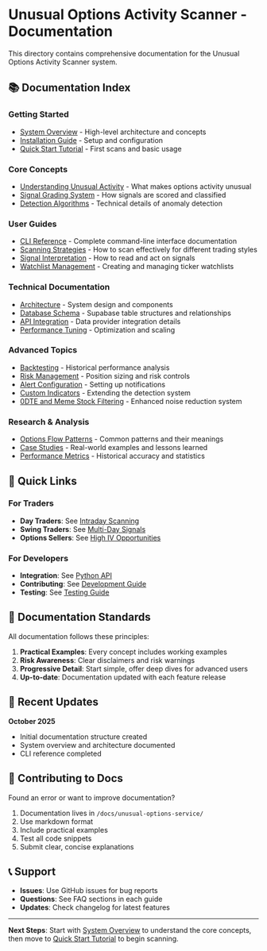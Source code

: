 # Unusual Options Activity Scanner - Documentation

This directory contains comprehensive documentation for the Unusual Options Activity Scanner system.

## 📚 Documentation Index

### Getting Started
- [System Overview](system-overview.md) - High-level architecture and concepts
- [Installation Guide](installation-guide.md) - Setup and configuration
- [Quick Start Tutorial](quick-start.md) - First scans and basic usage

### Core Concepts
- [Understanding Unusual Activity](understanding-unusual-activity.md) - What makes options activity unusual
- [Signal Grading System](signal-grading.md) - How signals are scored and classified
- [Detection Algorithms](detection-algorithms.md) - Technical details of anomaly detection

### User Guides
- [CLI Reference](cli-reference.md) - Complete command-line interface documentation
- [Scanning Strategies](scanning-strategies.md) - How to scan effectively for different trading styles
- [Signal Interpretation](signal-interpretation.md) - How to read and act on signals
- [Watchlist Management](watchlist-management.md) - Creating and managing ticker watchlists

### Technical Documentation
- [Architecture](architecture.md) - System design and components
- [Database Schema](database-schema.md) - Supabase table structures and relationships
- [API Integration](api-integration.md) - Data provider integration details
- [Performance Tuning](performance-tuning.md) - Optimization and scaling

### Advanced Topics
- [Backtesting](backtesting.md) - Historical performance analysis
- [Risk Management](risk-management.md) - Position sizing and risk controls
- [Alert Configuration](alerts.md) - Setting up notifications
- [Custom Indicators](custom-indicators.md) - Extending the detection system
- [0DTE and Meme Stock Filtering](0dte-meme-stock-filtering.md) - Enhanced noise reduction system

### Research & Analysis
- [Options Flow Patterns](options-flow-patterns.md) - Common patterns and their meanings
- [Case Studies](case-studies.md) - Real-world examples and lessons learned
- [Performance Metrics](performance-metrics.md) - Historical accuracy and statistics

## 🎯 Quick Links

### For Traders
- **Day Traders**: See [Intraday Scanning](scanning-strategies.md#intraday-scanning)
- **Swing Traders**: See [Multi-Day Signals](scanning-strategies.md#swing-trading)
- **Options Sellers**: See [High IV Opportunities](signal-interpretation.md#selling-premium)

### For Developers
- **Integration**: See [Python API](python-api.md)
- **Contributing**: See [Development Guide](development.md)
- **Testing**: See [Testing Guide](testing.md)

## 📖 Documentation Standards

All documentation follows these principles:
1. **Practical Examples**: Every concept includes working examples
2. **Risk Awareness**: Clear disclaimers and risk warnings
3. **Progressive Detail**: Start simple, offer deep dives for advanced users
4. **Up-to-date**: Documentation updated with each feature release

## 🔄 Recent Updates

**October 2025**
- Initial documentation structure created
- System overview and architecture documented
- CLI reference completed

## 🤝 Contributing to Docs

Found an error or want to improve documentation?
1. Documentation lives in `/docs/unusual-options-service/`
2. Use markdown format
3. Include practical examples
4. Test all code snippets
5. Submit clear, concise explanations

## 📞 Support

- **Issues**: Use GitHub issues for bug reports
- **Questions**: See FAQ sections in each guide
- **Updates**: Check changelog for latest features

---

**Next Steps**: Start with [System Overview](system-overview.md) to understand the core concepts, then move to [Quick Start Tutorial](quick-start.md) to begin scanning.

